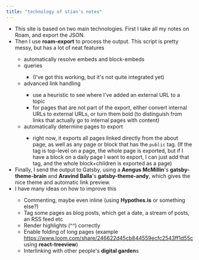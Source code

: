 ```yaml
---
title: "technology of stian's notes"
---
```


- This site is based on two main technologies. First I take all my notes on Roam, and export the JSON.<span id='BbamZr3uu'/>
- Then I use **roam-export** to process the output. This script is pretty messy, but has a lot of neat features<span id='vD_5V_3Y1'/>
    - automatically resolve embeds and block-embeds<span id='TKWZaCfN7'/>
    - queries<span id='NI4DQtsvi'/>
        - (I've got this working, but it's not quite integrated yet)<span id='RM86nDLA5'/>
    - advanced link handling<span id='0C5fwiqUj'/>
        - use a heuristic to see where I've added an external URL to a topic<span id='5pO_PZaKL'/>
        - for pages that are not part of the export, either convert internal URLs to external URLs, or turn them bold (to distinguish from links that actually go to internal pages with content)<span id='pIKhKnNSM'/>
    - automatically determine pages to export<span id='ntOCgFubp'/>
        - right now, it exports all pages linked directly from the about page, as well as any page or block that has the `public` tag. (If the tag is top-level on a page, the whole page is exported, but if I have a block on a daily page I want to export, I can just add that tag, and the whole block+children is exported as a page)<span id='FHd2AEO1N'/>
- Finally, I send the output to Gatsby, using a **Aengus McMillin**'s **gatsby-theme-brain** and **Aravind Balla**'s **gatsby-theme-andy**, which gives the nice theme and automatic link preview.<span id='hM65n3Zyx'/>
- I have many ideas on how to improve this<span id='WBcspecE5'/>
    - Commenting, maybe even inline (using **Hypothes.is** or something else?)<span id='QkFnDSM3Z'/>
    - Tag some pages as blog posts, which get a date, a stream of posts, an RSS feed etc<span id='Uq3tmD9MC'/>
    - Render highlights (^^) correctly<span id='418siWKhZ'/>
    - Enable folding of long pages (example https://www.loom.com/share/246622d45cb844559ecfc2543ff1d55c using **react-treeview**)<span id='syBVDnTUd'/>
    - Interlinking with other people's **digital garden**s<span id='Km8ipMZY_'/>
